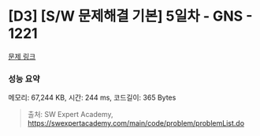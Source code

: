 # [D3] [S/W 문제해결 기본] 5일차 - GNS - 1221 

[문제 링크](https://swexpertacademy.com/main/code/problem/problemDetail.do?contestProbId=AV14jJh6ACYCFAYD) 

### 성능 요약

메모리: 67,244 KB, 시간: 244 ms, 코드길이: 365 Bytes



> 출처: SW Expert Academy, https://swexpertacademy.com/main/code/problem/problemList.do